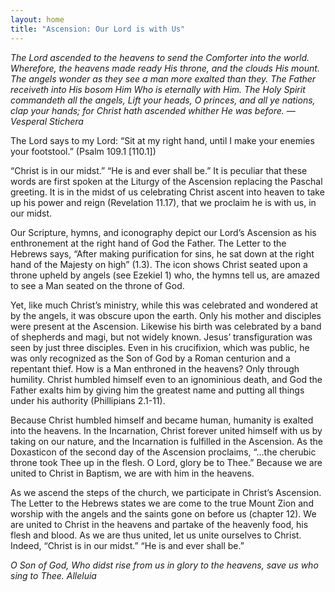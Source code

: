 ```yaml
---
layout: home
title: "Ascension: Our Lord is with Us"
---
```



*The Lord ascended to the heavens to send the Comforter into the world. Wherefore, the heavens made ready His throne, and the clouds His mount. The angels wonder as they see a man more exalted than they. The Father receiveth into His bosom Him Who is eternally with Him. The Holy Spirit commandeth all the angels, Lift your heads, O princes, and all ye nations, clap your hands; for Christ hath ascended whither He was before.*
*—Vesperal Stichera*

The Lord says to my Lord: “Sit at my right hand, until I make your enemies your footstool.” (Psalm 109.1 [110.1])

“Christ is in our midst.” “He is and ever shall be.” It is peculiar that these words are first spoken at the Liturgy of the Ascension replacing the Paschal greeting. It is in the midst of us celebrating Christ ascent into heaven to take up his power and reign (Revelation 11.17), that we proclaim he is with us, in our midst. 

Our Scripture, hymns, and iconography depict our Lord’s Ascension as his enthronement at the right hand of God the Father. The Letter to the Hebrews says, “After making purification for sins, he sat down at the right hand of the Majesty on high” (1.3). The icon shows Christ seated upon a throne upheld by angels (see Ezekiel 1) who, the hymns tell us, are amazed to see a Man seated on the throne of God. 

Yet, like much Christ’s ministry, while this was celebrated and wondered at by the angels, it was obscure upon the earth. Only his mother and disciples were present at the Ascension. Likewise his birth was celebrated by a band of shepherds and magi, but not widely known. Jesus’ transfiguration was seen by just three disciples. Even in his crucifixion, which was public, he was only recognized as the Son of God by a Roman centurion and a repentant thief. How is a Man enthroned in the heavens? Only through humility. Christ humbled himself even to an ignominious death, and God the Father exalts him by giving him the greatest name and putting all things under his authority (Phillipians 2.1-11).

Because Christ humbled himself and became human, humanity is exalted into the heavens. In the Incarnation, Christ forever united himself with us by taking on our nature, and the Incarnation is fulfilled in the Ascension. As the Doxasticon of the second day of the Ascension proclaims, “…the cherubic throne took Thee up in the flesh. O Lord, glory be to Thee.” Because we are united to Christ in Baptism, we are with him in the heavens. 

As we ascend the steps of the church, we participate in Christ’s Ascension. The Letter to the Hebrews states we are come to the true Mount Zion and worship with the angels and the saints gone on before us (chapter 12). We are united to Christ in the heavens and partake of the heavenly food, his flesh and blood. As we are thus united, let us unite ourselves to Christ. Indeed, “Christ is in our midst.” “He is and ever shall be.”


*O Son of God, Who didst rise from us in glory to the heavens, save us who sing to Thee. Alleluia*
